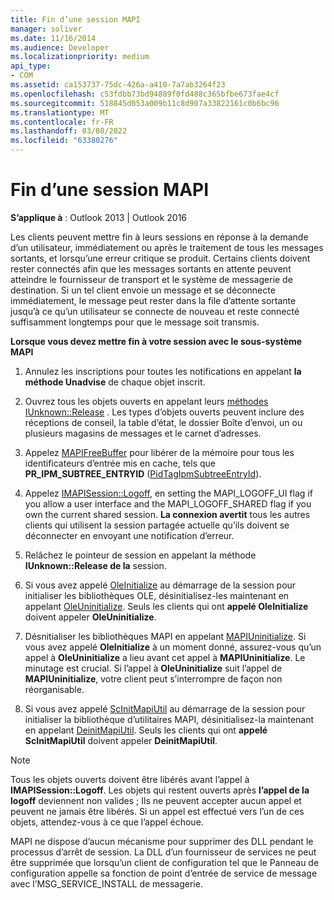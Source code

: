 ```yaml
---
title: Fin d’une session MAPI
manager: soliver
ms.date: 11/16/2014
ms.audience: Developer
ms.localizationpriority: medium
api_type:
- COM
ms.assetid: ca153737-75dc-426a-a410-7a7ab3264f23
ms.openlocfilehash: c53fdbb73bd94889f0fd488c365bfbe673fae4cf
ms.sourcegitcommit: 518845d053a009b11c8d907a33822161c0b6bc96
ms.translationtype: MT
ms.contentlocale: fr-FR
ms.lasthandoff: 03/08/2022
ms.locfileid: "63380276"
---
```

# <a name="ending-a-mapi-session"></a>Fin d’une session MAPI

  
  
**S’applique à** : Outlook 2013 | Outlook 2016 
  
Les clients peuvent mettre fin à leurs sessions en réponse à la demande d’un utilisateur, immédiatement ou après le traitement de tous les messages sortants, et lorsqu’une erreur critique se produit. Certains clients doivent rester connectés afin que les messages sortants en attente peuvent atteindre le fournisseur de transport et le système de messagerie de destination. Si un tel client envoie un message et se déconnecte immédiatement, le message peut rester dans la file d’attente sortante jusqu’à ce qu’un utilisateur se connecte de nouveau et reste connecté suffisamment longtemps pour que le message soit transmis.
  
 **Lorsque vous devez mettre fin à votre session avec le sous-système MAPI**
  
1. Annulez les inscriptions pour toutes les notifications en appelant **la méthode Unadvise** de chaque objet inscrit. 
    
2. Ouvrez tous les objets ouverts en appelant leurs [méthodes IUnknown::Release](https://msdn.microsoft.com/library/ms682317%28VS.85%29.aspx) . Les types d’objets ouverts peuvent inclure des réceptions de conseil, la table d’état, le dossier Boîte d’envoi, un ou plusieurs magasins de messages et le carnet d’adresses. 
    
3. Appelez [MAPIFreeBuffer](mapifreebuffer.md) pour libérer de la mémoire pour tous les identificateurs d’entrée mis en cache, tels que **PR_IPM_SUBTREE_ENTRYID** ([PidTagIpmSubtreeEntryId](pidtagipmsubtreeentryid-canonical-property.md)).
    
4. Appelez [IMAPISession::Logoff](imapisession-logoff.md), en setting the MAPI_LOGOFF_UI flag if you allow a user interface and the MAPI_LOGOFF_SHARED flag if you own the current shared session. **La connexion avertit** tous les autres clients qui utilisent la session partagée actuelle qu’ils doivent se déconnecter en envoyant une notification d’erreur. 
    
5. Relâchez le pointeur de session en appelant la méthode **IUnknown::Release de la** session. 
    
6. Si vous avez appelé [OleInitialize](https://msdn.microsoft.com/library/ms690134%28v=VS.85%29.aspx) au démarrage de la session pour initialiser les bibliothèques OLE, désinitialisez-les maintenant en appelant [OleUninitialize](https://msdn.microsoft.com/library/ms691326%28VS.85%29.aspx). Seuls les clients qui ont **appelé OleInitialize** doivent appeler **OleUninitialize**. 
    
7. Désnitialiser les bibliothèques MAPI en appelant [MAPIUninitialize](mapiuninitialize.md). Si vous avez appelé **OleInitialize** à un moment donné, assurez-vous qu’un appel à **OleUninitialize** a lieu avant cet appel à **MAPIUninitialize**. Le minutage est crucial. Si l’appel à **OleUninitialize** suit l’appel de **MAPIUninitialize**, votre client peut s’interrompre de façon non réorganisable. 
    
8. Si vous avez appelé [ScInitMapiUtil](scinitmapiutil.md) au démarrage de la session pour initialiser la bibliothèque d’utilitaires MAPI, désinitialisez-la maintenant en appelant [DeinitMapiUtil](deinitmapiutil.md). Seuls les clients qui ont **appelé ScInitMapiUtil** doivent appeler **DeinitMapiUtil**.
    
> [!NOTE]
> Tous les objets ouverts doivent être libérés avant l’appel à **IMAPISession::Logoff**. Les objets qui restent ouverts après **l’appel de la logoff** deviennent non valides ; Ils ne peuvent accepter aucun appel et peuvent ne jamais être libérés. Si un appel est effectué vers l’un de ces objets, attendez-vous à ce que l’appel échoue. 
  
 MAPI ne dispose d’aucun mécanisme pour supprimer des DLL pendant le processus d’arrêt de session. La DLL d’un fournisseur de services ne peut être supprimée que lorsqu’un client de configuration tel que le Panneau de configuration appelle sa fonction de point d’entrée de service de message avec l’MSG_SERVICE_INSTALL de messagerie. 
  

